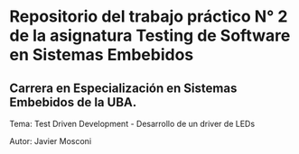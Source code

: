# Repositorio del trabajo práctico N° 2 de la asignatura Testing de Software en Sistemas Embebidos
## Carrera en Especialización en Sistemas Embebidos de la UBA.
Tema: Test Driven Development - Desarrollo de un driver de LEDs

Autor: Javier Mosconi
